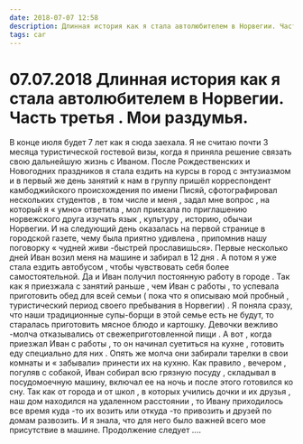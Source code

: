 ```yaml
---
date: 2018-07-07 12:58
description: Длинная история как я стала автолюбителем в Норвегии. Часть третья . Мои раздумья.
tags: car
---
```

# 07.07.2018 Длинная история как я стала автолюбителем в Норвегии. Часть третья . Мои раздумья.

В  конце июля  будет 7 лет  как я сюда заехала. Я не считаю почти 3 месяца туристической гостевой визы, когда я  приняла решение связать свою дальнейшую жизнь с Иваном.  После Рождественских и Новогодних праздников   я стала ездить на курсы в город  с энтузиазмом и в первый же день занятий  к нам в группу пришёл корреспондент камбоджийского происхождения по имени Писяй, сфотографировал нескольких студентов , в том числе и меня , задал мне вопрос , на который я « умно» ответила , мол приехала по приглашению норвежского друга изучать язык , культуру , историю, обычаи Норвегии. И  на следующий день оказалась на первой странице в городской газете, чему была приятно удивлена , припомнив нашу поговорку « чудней живи -быстрей прославишься».  Первые несколько дней Иван возил меня на машине и забирал в 12 дня . А потом я уже стала ездить автобусом , чтобы чувствовать себя более самостоятельной. Да и Иван получил постоянную работу в городе . Так как я приезжала с занятий раньше , чем Иван с работы , то успевала приготовить обед для всей семьи  ( пока что я описываю мой пробный , туристический период своего пребывания в Норвегии) . Я поняла сразу, что наши традиционные супы-борщи в этой семье есть не будут, то старалась приготовить мясное блюдо и картошку. Девочки вежливо -молча отказывались от свежеприготовленной пищи . А вот , когда приезжал Иван с работы , то он начинал суетиться  на кухне , готовить еду специально для них . Опять же молча они забирали тарелки в свои комнаты и « забывали» принести их на кухню. Как правило , вечером , погуляв с собакой, Иван собирал всю грязную посуду , складывал в посудомоечную машину, включал ее на ночь и после этого готовился ко сну. Так как от города и от школ , в которых учились  дочки и их друзья , наш дом находился на удаленном расстоянии , то Ивану приходилось все время куда -то их возить или откуда -то привозить и друзей по домам развозить. И я знала, что для него было важней всего мое присутствие в машине.     Продолжение следует ....
